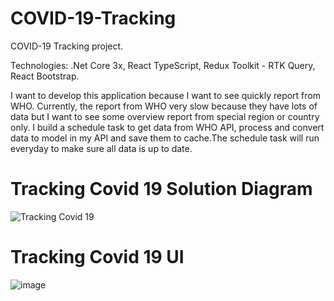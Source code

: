 
# COVID-19-Tracking
COVID-19 Tracking project. 

Technologies: .Net Core 3x, React TypeScript, Redux Toolkit - RTK Query, React Bootstrap.

I want to develop this application because I want to see quickly report from WHO. Currently, the report from WHO very slow because they have lots of data but I want to see some overview report from special region or country only. I build a schedule task to get data from WHO API, process and convert data to model in my API and save them to cache.The schedule task will run everyday to make sure all data is up to date.

# Tracking Covid 19 Solution Diagram

![Tracking Covid 19](https://user-images.githubusercontent.com/7054426/131284485-2d65b2aa-4a73-44dd-a290-173761ba9b39.jpg)
# Tracking Covid 19 UI
![image](https://user-images.githubusercontent.com/7054426/132070692-649f89b8-18c7-42b3-bfe8-f605a71ee4e2.png)






